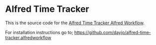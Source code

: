 # Alfred Time Tracker

This is the source code for the [Alfred Time Tracker Alfred Workflow](https://github.com/dayjo/alfred-time-tracker.alfredworkflow).

For installation instructions go to; https://github.com/dayjo/alfred-time-tracker.alfredworkflow